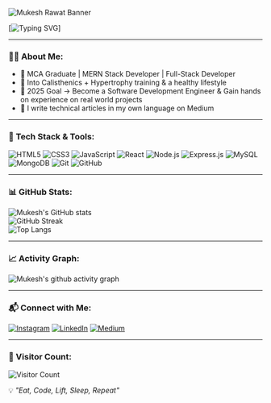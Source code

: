 <!-- Banner -->
![Mukesh Rawat Banner](https://i.imgur.com/dp7A3rT.png) <!-- Replace with your own banner -->

<!-- Typing Effect -->
[![Typing SVG](https://readme-typing-svg.herokuapp.com?font=Fira+Code&size=26&pause=1000&color=00F7FF&center=true&vCenter=true&width=700&lines=Hi+%F0%9F%91%8B%2C+I'm+Mukesh+Rawat;Full-Stack+Developer+%F0%9F%92%BB;MERN+Stack+Engineer;Fitness+and+Health+Enthusiast;Aspiring+SDE)]

---

### 👨‍💻 About Me:
- 💼 MCA Graduate | MERN Stack Developer | Full-Stack Developer  
- 💪 Into Calisthenics + Hypertrophy training & a healthy lifestyle  
- 🎯 2025 Goal → Become a Software Development Engineer & Gain hands on experience on real world projects 
- 📝 I write technical articles in my own language on Medium  

---

### 🚀 Tech Stack & Tools:
![HTML5](https://img.shields.io/badge/HTML5-E34F26?logo=html5&logoColor=white)
![CSS3](https://img.shields.io/badge/CSS3-1572B6?logo=css3&logoColor=white)
![JavaScript](https://img.shields.io/badge/JavaScript-ES6+-yellow?logo=javascript&logoColor=black)
![React](https://img.shields.io/badge/React-18-blue?logo=react)
![Node.js](https://img.shields.io/badge/Node.js-18-green?logo=node.js)
![Express.js](https://img.shields.io/badge/Express.js-000000?logo=express)
![MySQL](https://img.shields.io/badge/MySQL-4479A1?logo=mysql&logoColor=white)
![MongoDB](https://img.shields.io/badge/MongoDB-4.0-green?logo=mongodb)
![Git](https://img.shields.io/badge/Git-F05032?logo=git&logoColor=white)
![GitHub](https://img.shields.io/badge/GitHub-181717?logo=github)

---

### 📊 GitHub Stats:
![Mukesh's GitHub stats](https://github-readme-stats.vercel.app/api?username=mukeshrawat&show_icons=true&theme=radical)  
![GitHub Streak](https://github-readme-streak-stats.herokuapp.com?user=mukeshrawat&theme=radical)  
![Top Langs](https://github-readme-stats.vercel.app/api/top-langs/?username=mukeshrawat&layout=compact&theme=radical)

---

### 📈 Activity Graph:
![Mukesh's github activity graph](https://github-readme-activity-graph.vercel.app/graph?username=mukeshrawat&theme=react-dark)

---

### 📬 Connect with Me:
[![Instagram](https://img.shields.io/badge/Instagram-%40rwtposts-E4405F?logo=instagram&logoColor=white)](https://www.instagram.com/mukeshraw.at?igsh=MXZsNHY3enIxZDdh)
[![LinkedIn](https://img.shields.io/badge/LinkedIn-Mukesh%20Rawat-blue?logo=linkedin)](https://linkedin.com/in/mukesh-rawat)
[![Medium](https://img.shields.io/badge/Medium-%40MukeshRawat-black?logo=medium)](https://medium.com/@MukeshRawat)

---

### 👀 Visitor Count:
![Visitor Count](https://komarev.com/ghpvc/?username=mukeshrawat&label=Profile%20Views&color=0e75b6&style=flat)

💡 *"Eat, Code, Lift, Sleep, Repeat"*

